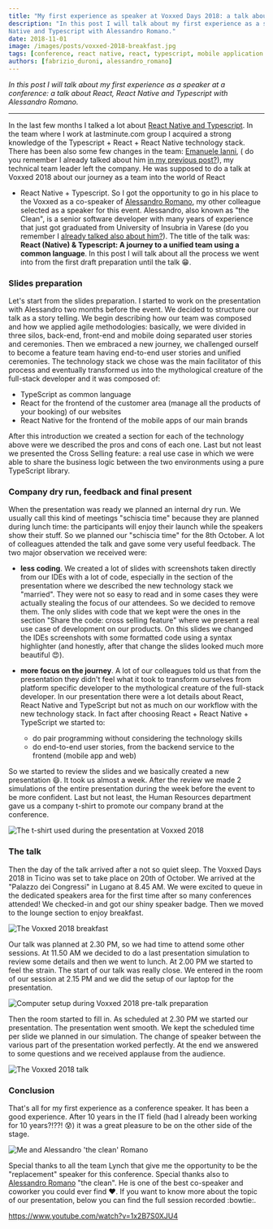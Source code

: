 ```yaml
---
title: "My first experience as speaker at Voxxed Days 2018: a talk about React, React Native and Typescript"
description: "In this post I will talk about my first experience as a speaker at a conference: a talk about React, React
Native and Typescript with Alessandro Romano."
date: 2018-11-01
image: /images/posts/voxxed-2018-breakfast.jpg
tags: [conference, react native, react, typescript, mobile application development, web development]
authors: [fabrizio_duroni, alessandro_romano]
---
```


*In this post I will talk about my first experience as a speaker at a conference: a talk about React, React Native and
Typescript with Alessandro Romano.*

---

In the last few months I talked a lot
about [React Native and Typescript](/2018/07/04/react-native-typescript-existing-app/). In the team where I work at
lastminute.com group I acquired a strong knowledge of the Typescript + React + React Native technology stack. There has
been also some few changes in the team: [Emanuele Ianni](https://www.linkedin.com/in/emanueleianni/ "Emanuele Ianni"), (
do you remember I already talked about him [in my previous post?](/2018/03/20/golden-master-test-characterization-test-legacy-code/)),
my technical team leader left the company. He was supposed to do a talk at Voxxed 2018 about our journey as a team into the world of React
+ React Native + Typescript. So I got the opportunity to go in his place to the Voxxed as a co-speaker
of [Alessandro Romano](https://www.linkedin.com/in/alessandroromano92/ "Alessandro Romano"), my other colleague selected
as a speaker for this event. Alessandro, also known as "the Clean", is a senior software developer with many years of
experience that just got graduated from University of Insubria in Varese (do you remember
I [already talked also about him?](/2018/08/02/design-thinking-design-sprint-workshop/)). The title of the talk
was: **React (Native) & Typescript: A journey to a unified team using a common language**. In this post I will talk
about all the process we went into from the first draft preparation until the talk :grin:.

### Slides preparation

Let's start from the slides preparation. I started to work on the presentation with Alessandro two months before the
event. We decided to structure our talk as a story telling. We begin describing how our team was composed and how we
applied agile methodologies: basically, we were divided in three silos, back-end, front-end and mobile doing separated
user stories and ceremonies. Then we embraced a new journey, we challenged ourself to become a feature team having
end-to-end user stories and unified ceremonies. The technology stack we chose was the main facilitator of this process
and eventually transformed us into the mythological creature of the full-stack developer and it was composed of:

* TypeScript as common language
* React for the frontend of the customer area (manage all the products of your booking) of our websites
* React Native for the frontend of the mobile apps of our main brands

After this introduction we created a section for each of the technology above were we described the pros and cons of
each one. Last but not least we presented the Cross Selling feature: a real use case in which we were able to share the
business logic between the two environments using a pure TypeScript library.

### Company dry run, feedback and final present

When the presentation was ready we planned an internal dry run. We usually call this kind of meetings "schiscia time"
because they are planned during lunch time: the participants will enjoy their launch while the speakers show their
stuff. So we planned our "schiscia time" for the 8th October. A lot of colleagues attended the talk and gave some very
useful feedback. The two major observation we received were:

* **less coding**. We created a lot of slides with screenshots taken directly from our IDEs with a lot of code,
  especially in the section of the presentation where we described the new technology stack we "married". They were not
  so easy to read and in some cases they were actually stealing the focus of our attendees. So we decided to remove
  them. The only slides with code that we kept were the ones in the section "Share the code: cross selling feature"
  where we present a real use case of development on our products. On this slides we changed the IDEs screenshots with
  some formatted code using a syntax highlighter (and honestly, after that change the slides looked much more
  beautiful :heart_eyes:).

* **more focus on the journey**. A lot of our colleagues told us that from the presentation they didn't feel what it
  took to transform ourselves from platform specific developer to the mythological creature of the full-stack developer.
  In our presentation there were a lot details about React, React Native and TypeScript but not as much on our workflow
  with the new technology stack. In fact after choosing React + React Native + TypeScript we started to:
    * do pair programming without considering the technology skills
    * do end-to-end user stories, from the backend service to the frontend (mobile app and web)

So we started to review the slides and we basically created a new presentation :smile:. It took us almost a week. After
the review we made 2 simulations of the entire presentation during the week before the event to be more confident. Last
but not least, the Human Resources department gave us a company t-shirt to promote our company brand at the conference.

![The t-shirt used during the presentation at Voxxed 2018](/images/posts/voxxed-2018-tshirt.jpg)

### The talk

Then the day of the talk arrived after a not so quiet sleep. The Voxxed Days 2018 in Ticino was set to take place on
20th of October. We arrived at the "Palazzo dei Congressi" in Lugano at 8.45 AM. We were excited to queue in the
dedicated speakers area for the first time after so many conferences attended! We checked-in and got our shiny speaker
badge. Then we moved to the lounge section to enjoy breakfast.

![The Voxxed 2018 breakfast](/images/posts/voxxed-2018-breakfast.jpg)

Our talk was planned at 2.30 PM, so we had time to attend some other sessions. At 11.50 AM we decided to do a last
presentation simulation to review some details and then we went to lunch. At 2.00 PM we started to feel the strain. The
start of our talk was really close. We entered in the room of our session at 2.15 PM and we did the setup of our laptop
for the presentation.

![Computer setup during Voxxed 2018 pre-talk preparation](/images/posts/voxxed-2018-pre-talk.jpg)

Then the room started to fill in. As scheduled at 2.30 PM we started our presentation. The presentation went smooth. We
kept the scheduled time per slide we planned in our simulation. The change of speaker between the various part of the
presentation worked perfectly. At the end we answered to some questions and we received applause from the audience.

![The Voxxed 2018 talk](/images/posts/voxxed-2018-talk.jpg)

### Conclusion

That's all for my first experience as a conference speaker. It has been a good experience. After 10 years in the IT
field (had I already been working for 10 years?!??! :cold_sweat:) it was a great pleasure to be on the other side of the
stage.

![Me and Alessandro 'the clean' Romano](/images/posts/voxxed-2018-clean.jpg)

Special thanks to all the team Lynch that give me the opportunity to be the "replacement" speaker for this conference.
Special thanks also to  [Alessandro Romano](https://www.linkedin.com/in/alessandroromano92/ "Alessandro Romano") "the
clean". He is one of the best co-speaker and coworker you could ever find :heart:. If you want to know more about the
topic of our presentation, below you can find the full session recorded :bowtie:.

https://www.youtube.com/watch?v=1x2B7S0XJU4
